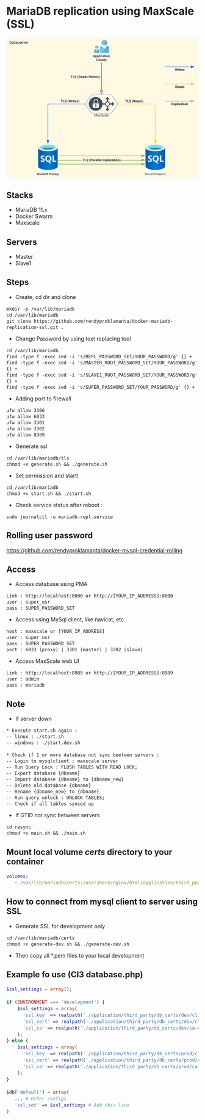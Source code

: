# MariaDB replication using MaxScale (SSL)

![img](tls-mariadb-maxscale.jpg)

## Stacks

- MariaDB 11.x
- Docker Swarm
- Maxscale

## Servers

- Master
- Slave1

## Steps

- Create, cd dir and clone

```shell
mkdir -p /var/lib/mariadb
cd /var/lib/mariadb
git clone https://github.com/rendyproklamanta/docker-mariadb-replication-ssl.git .
```

- Change Password by using text replacing tool

```shell
cd /var/lib/mariadb
find -type f -exec sed -i 's/REPL_PASSWORD_SET/YOUR_PASSWORD/g' {} +
find -type f -exec sed -i 's/MASTER_ROOT_PASSWORD_SET/YOUR_PASSWORD/g' {} +
find -type f -exec sed -i 's/SLAVE1_ROOT_PASSWORD_SET/YOUR_PASSWORD/g' {} +
find -type f -exec sed -i 's/SUPER_PASSWORD_SET/YOUR_PASSWORD/g' {} +
```

- Adding port to firewall

```shell
ufw allow 3306
ufw allow 6033
ufw allow 3301
ufw allow 3302
ufw allow 8989
```

- Generate ssl

```shell
cd /var/lib/mariadb/tls
chmod +x generate.sh && ./generate.sh
```

- Set permission and start!

```shell
cd /var/lib/mariadb
chmod +x start.sh && ./start.sh
```

- Check service status after reboot :

```shell
sudo journalctl -u mariadb-repl.service
```

## Rolling user password

<https://github.com/rendyproklamanta/docker-mysql-credential-rolling>

## Access

- Access database using PMA

```shell
Link : http://localhost:8000 or http://[YOUR_IP_ADDRESS]:8000
user : super_usr
pass : SUPER_PASSWORD_SET
```

- Access using MySql client, like navicat, etc..

```shell
host : maxscale or [YOUR_IP_ADDRESS]
user : super_usr
pass : SUPER_PASSWORD_SET
port : 6033 (proxy) | 3301 (master) | 3302 (slave)
```

- Access MaxScale web UI

```shell
Link : http://localhost:8989 or http://[YOUR_IP_ADDRESS]:8989
user : admin
pass : mariadb
```

## Note

- If server down

```shell
* Execute start.sh again : 
-- linux : ./start.sh
-- windows : ./start.dev.sh

* Check if 1 or more database not sync beetwen servers :
-- Login to mysqlclient : maxscale server
-- Run Query Lock : FLUSH TABLES WITH READ LOCK;
-- Export database {dbname}
-- Import database {dbname} to {dbname_new}
-- Delete old database {dbname}
-- Rename {dbname_new} to {dbname}
-- Run query unlock : UNLOCK TABLES;
-- Check if all tables synced up
```

- If GTID not sync between servers

```shell
cd resync
chmod +x main.sh && ./main.sh
```

## Mount local volume *certs* directory to your container

```yml
volumes:
   - /var/lib/mariadb/certs:/usr/share/nginx/html/application/third_party/db_certs/prod
```

## How to connect from mysql client to server using SSL

- Generate SSL for development only

```shell
cd /var/lib/mariadb/certs
chmod +x generate-dev.sh && ./generate-dev.sh
```

- Then copy all *.pem files to your local development

## Example fo use (CI3 database.php)

```php
$ssl_settings = array();

if (ENVIRONMENT === 'development') {
    $ssl_settings = array(
      'ssl_key' => realpath('./application/third_party/db_certs/dev/client-key.pem'),
      'ssl_cert' => realpath('./application/third_party/db_certs/dev/client-cert.pem'),
      'ssl_ca' => realpath('./application/third_party/db_certs/dev/ca-cert.pem'),
    );
} else {
    $ssl_settings = array(
      'ssl_key' => realpath('./application/third_party/db_certs/prod/client-key.pem'),
      'ssl_cert' => realpath('./application/third_party/db_certs/prod/client-cert.pem'),
      'ssl_ca' => realpath('./application/third_party/db_certs/prod/ca-cert.pem'),
    );
}

$db['default'] = array(
   ... # Other configs
   'ssl_set' => $ssl_settings # Add this line
)
```
